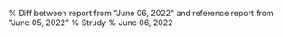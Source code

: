 % Diff between report from "June 06, 2022" and reference report from "June 05, 2022"
% Strudy
% June 06, 2022


